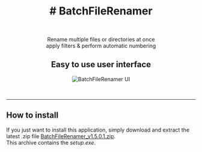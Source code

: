 <h1 align="center"># BatchFileRenamer</h1>
<br>
<p  align="center">Rename multiple files or directories at once<br>apply filters & perform automatic numbering</p>

<h2 align="center">Easy to use user interface</h2>

<p align="center">
  <img src="https://user-images.githubusercontent.com/5656573/122369804-d0aff500-cf5e-11eb-87b9-25adf240ddc9.png" alt="BatchFileRenamer UI"/>
</p>

<br>
<hr>

## How to install
If you just want to install this application, simply download and extract the latest .zip file <a href="https://github.com/xcy7e/Batch-FileRenamer/blob/master/BatchFileRenamer_v1.5.0.1.zip">BatchFileRenamer_v1.5.0.1.zip</a>.<br>This archive contains the *setup.exe*. 
